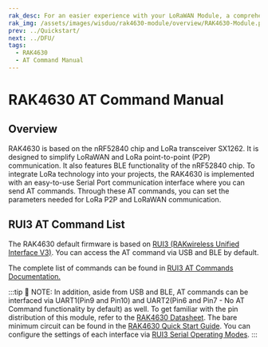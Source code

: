 ```yaml
---
rak_desc: For an easier experience with your LoRaWAN Module, a comprehensive list of commands for the LoRa P2P and LoRaWAN communication is provided. A serial communication interface is also presented for the two-way communication of the RAK4630 WisDuo LPWAN Module.
rak_img: /assets/images/wisduo/rak4630-module/overview/RAK4630-Module.png
prev: ../Quickstart/
next: ../DFU/
tags:
  - RAK4630
  - AT Command Manual
---
```



# RAK4630 AT Command Manual

## Overview

RAK4630 is based on the nRF52840 chip and LoRa transceiver SX1262. It is designed to simplify LoRaWAN and LoRa point-to-point (P2P) communication. It also features BLE functionality of the nRF52840 chip. To integrate LoRa technology into your projects, the RAK4630 is implemented with an easy-to-use Serial Port communication interface where you can send AT commands. Through these AT commands, you can set the parameters needed for LoRa P2P and LoRaWAN communication.

## RUI3 AT Command List

The RAK4630 default firmware is based on [RUI3 (RAKwireless Unified Interface V3)](/RUI3/#overview). You can access the AT command via USB and BLE by default.

The complete list of commands can be found in [RUI3 AT Commands Documentation.](/RUI3/Serial-Operating-Modes/AT-Command-Manual/#content)


:::tip 📝 NOTE:
In addition, aside from USB and BLE, AT commands can be interfaced via UART1(Pin9 and Pin10) and UART2(Pin6 and Pin7 - No AT Command functionality by default) as well. To get familiar with the pin distribution of this module, refer to the [RAK4630 Datasheet](/Product-Categories/WisDuo/RAK4630-Module/Datasheet/#pin-definition). The bare minimum circuit can be found in the [RAK4630 Quick Start Guide](https://docs.rakwireless.com/Product-Categories/WisDuo/RAK4630-Module/Quickstart/#hardware-setup). You can configure the settings of each interface via [RUI3 Serial Operating Modes](/RUI3/Serial-Operating-Modes/#rak-unified-interface-v3-rui3-serial-operating-modes).
:::
